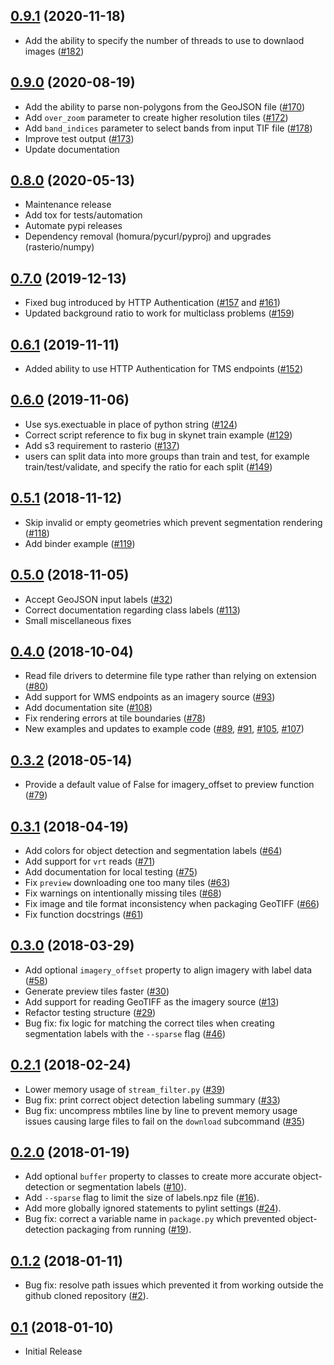 [0.9.1](https://github.com/developmentseed/label-maker/releases/tag/0.9.1) (2020-11-18)
------------------
- Add the ability to specify the number of threads to use to downlaod images ([#182](https://github.com/developmentseed/label-maker/pull/182))

[0.9.0](https://github.com/developmentseed/label-maker/releases/tag/0.9.0) (2020-08-19)
------------------
- Add the ability to parse non-polygons from the GeoJSON file ([#170](https://github.com/developmentseed/label-maker/pull/170))
- Add `over_zoom` parameter to create higher resolution tiles ([#172](https://github.com/developmentseed/label-maker/pull/172))
- Add `band_indices` parameter to select bands from input TIF file ([#178](https://github.com/developmentseed/label-maker/pull/178))
- Improve test output ([#173](https://github.com/developmentseed/label-maker/pull/173))
- Update documentation


[0.8.0](https://github.com/developmentseed/label-maker/releases/tag/0.8.0) (2020-05-13)
------------------
- Maintenance release
- Add tox for tests/automation
- Automate pypi releases
- Dependency removal (homura/pycurl/pyproj) and upgrades (rasterio/numpy)


[0.7.0](https://github.com/developmentseed/label-maker/releases/tag/0.7.0) (2019-12-13)
------------------
- Fixed bug introduced by HTTP Authentication ([#157](https://github.com/developmentseed/label-maker/pull/157) and [#161](https://github.com/developmentseed/label-maker/pull/161))
- Updated background ratio to work for multiclass problems ([#159](https://github.com/developmentseed/label-maker/pull/159))


[0.6.1](https://github.com/developmentseed/label-maker/releases/tag/0.6.1) (2019-11-11)
------------------
- Added ability to use HTTP Authentication for TMS endpoints ([#152](https://github.com/developmentseed/label-maker/pull/152))


[0.6.0](https://github.com/developmentseed/label-maker/releases/tag/0.6.0) (2019-11-06)
------------------
- Use sys.exectuable in place of python string ([#124](https://github.com/developmentseed/label-maker/pull/124))
- Correct script reference to fix bug in skynet train example ([#129](https://github.com/developmentseed/label-maker/pull/129))
- Add s3 requirement to rasterio ([#137](https://github.com/developmentseed/label-maker/pull/137))
- users can split data into more groups than train and test, for example train/test/validate, and specify the ratio for
each split ([#149](https://github.com/developmentseed/label-maker/pull/149))


[0.5.1](https://github.com/developmentseed/label-maker/releases/tag/0.5.1) (2018-11-12)
------------------
- Skip invalid or empty geometries which prevent segmentation rendering ([#118](https://github.com/developmentseed/label-maker/pull/118))
- Add binder example ([#119](https://github.com/developmentseed/label-maker/pull/119))


[0.5.0](https://github.com/developmentseed/label-maker/releases/tag/0.5.0) (2018-11-05)
------------------
- Accept GeoJSON input labels ([#32](https://github.com/developmentseed/label-maker/pull/32))
- Correct documentation regarding class labels ([#113](https://github.com/developmentseed/label-maker/pull/113))
- Small miscellaneous fixes


[0.4.0](https://github.com/developmentseed/label-maker/releases/tag/0.4.0) (2018-10-04)
------------------
- Read file drivers to determine file type rather than relying on extension ([#80](https://github.com/developmentseed/label-maker/pull/80))
- Add support for WMS endpoints as an imagery source ([#93](https://github.com/developmentseed/label-maker/pull/93))
- Add documentation site ([#108](https://github.com/developmentseed/label-maker/pull/108))
- Fix rendering errors at tile boundaries ([#78](https://github.com/developmentseed/label-maker/pull/78))
- New examples and updates to example code ([#89](https://github.com/developmentseed/label-maker/pull/89), [#91](https://github.com/developmentseed/label-maker/pull/91), [#105](https://github.com/developmentseed/label-maker/pull/105), [#107](https://github.com/developmentseed/label-maker/pull/107))


[0.3.2](https://github.com/developmentseed/label-maker/releases/tag/0.3.2) (2018-05-14)
------------------
- Provide a default value of False for imagery_offset to preview function ([#79](https://github.com/developmentseed/label-maker/pull/79))


[0.3.1](https://github.com/developmentseed/label-maker/releases/tag/0.3.1) (2018-04-19)
------------------
- Add colors for object detection and segmentation labels ([#64](https://github.com/developmentseed/label-maker/pull/64))
- Add support for `vrt` reads ([#71](https://github.com/developmentseed/label-maker/pull/71))
- Add documentation for local testing ([#75](https://github.com/developmentseed/label-maker/pull/75))
- Fix `preview` downloading one too many tiles ([#63](https://github.com/developmentseed/label-maker/pull/63))
- Fix warnings on intentionally missing tiles ([#68](https://github.com/developmentseed/label-maker/pull/68))
- Fix image and tile format inconsistency when packaging GeoTIFF ([#66](https://github.com/developmentseed/label-maker/pull/66))
- Fix function docstrings ([#61](https://github.com/developmentseed/label-maker/pull/61))


[0.3.0](https://github.com/developmentseed/label-maker/releases/tag/0.3.0) (2018-03-29)
------------------
- Add optional `imagery_offset` property to align imagery with label data ([#58](https://github.com/developmentseed/label-maker/pull/58))
- Generate preview tiles faster ([#30](https://github.com/developmentseed/label-maker/pull/30))
- Add support for reading GeoTIFF as the imagery source ([#13](https://github.com/developmentseed/label-maker/pull/13))
- Refactor testing structure ([#29](https://github.com/developmentseed/label-maker/pull/29))
- Bug fix: fix logic for matching the correct tiles when creating segmentation labels with the `--sparse` flag ([#46](https://github.com/developmentseed/label-maker/pull/46))


[0.2.1](https://github.com/developmentseed/label-maker/releases/tag/0.2.1) (2018-02-24)
------------------
- Lower memory usage of `stream_filter.py` ([#39](https://github.com/developmentseed/label-maker/pull/39))
- Bug fix: print correct object detection labeling summary ([#33](https://github.com/developmentseed/label-maker/pull/33))
- Bug fix: uncompress mbtiles line by line to prevent memory usage issues causing large files to fail on the `download` subcommand ([#35](https://github.com/developmentseed/label-maker/pull/35))


[0.2.0](https://github.com/developmentseed/label-maker/releases/tag/0.2.0) (2018-01-19)
------------------
- Add optional `buffer` property to classes to create more accurate
object-detection or segmentation labels ([#10](https://github.com/developmentseed/label-maker/pull/10)).
- Add `--sparse` flag to limit the size of labels.npz file ([#16](https://github.com/developmentseed/label-maker/pull/16)).
- Add more globally ignored statements to pylint settings ([#24](https://github.com/developmentseed/label-maker/pull/24)).
- Bug fix: correct a variable name in `package.py` which prevented object-detection packaging from running ([#19](https://github.com/developmentseed/label-maker/pull/19)).


[0.1.2](https://github.com/developmentseed/label-maker/releases/tag/0.1.2) (2018-01-11)
------------------
- Bug fix: resolve path issues which prevented it from working outside the github cloned repository ([#2](https://github.com/developmentseed/label-maker/pull/2)).


[0.1](https://github.com/developmentseed/label-maker/releases/tag/0.1) (2018-01-10)
------------------
- Initial Release

